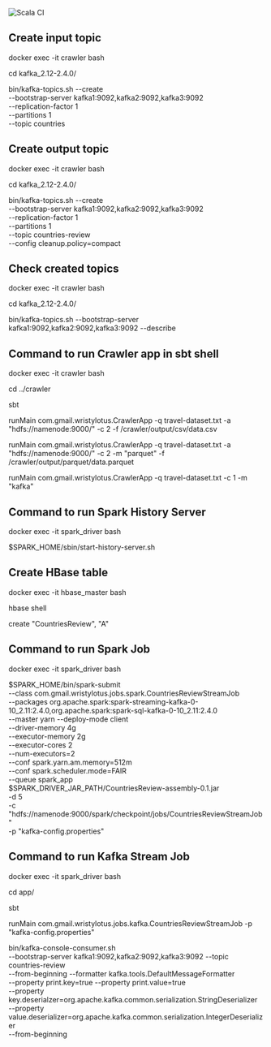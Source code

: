 ![Scala CI](https://github.com/alextalanov/Crawler/workflows/Scala%20CI/badge.svg?branch=master&event=push)

## Create input topic

docker exec -it crawler bash

cd kafka_2.12-2.4.0/

bin/kafka-topics.sh --create \
    --bootstrap-server kafka1:9092,kafka2:9092,kafka3:9092 \
    --replication-factor 1 \
    --partitions 1 \
    --topic countries

## Create output topic

docker exec -it crawler bash

cd kafka_2.12-2.4.0/

bin/kafka-topics.sh --create \
    --bootstrap-server kafka1:9092,kafka2:9092,kafka3:9092 \
    --replication-factor 1 \
    --partitions 1 \
    --topic countries-review \
    --config cleanup.policy=compact

## Check created topics

docker exec -it crawler bash

cd kafka_2.12-2.4.0/

bin/kafka-topics.sh --bootstrap-server kafka1:9092,kafka2:9092,kafka3:9092 --describe

## Command to run Crawler app in sbt shell

docker exec -it crawler bash

cd ../crawler

sbt

runMain com.gmail.wristylotus.CrawlerApp -q travel-dataset.txt -a "hdfs://namenode:9000/" -c 2 -f /crawler/output/csv/data.csv

runMain com.gmail.wristylotus.CrawlerApp -q travel-dataset.txt -a "hdfs://namenode:9000/" -c 2 -m "parquet" -f /crawler/output/parquet/data.parquet

runMain com.gmail.wristylotus.CrawlerApp -q travel-dataset.txt -c 1 -m "kafka"

## Command to run Spark History Server

docker exec -it spark_driver bash

$SPARK_HOME/sbin/start-history-server.sh

## Create HBase table

docker exec -it hbase_master bash

hbase shell

create "CountriesReview", "A"

## Command to run Spark Job

docker exec -it spark_driver bash

$SPARK_HOME/bin/spark-submit \
    --class com.gmail.wristylotus.jobs.spark.CountriesReviewStreamJob \
    --packages org.apache.spark:spark-streaming-kafka-0-10_2.11:2.4.0,org.apache.spark:spark-sql-kafka-0-10_2.11:2.4.0 \
    --master yarn --deploy-mode client \
    --driver-memory 4g \
    --executor-memory 2g \
    --executor-cores 2 \
    --num-executors=2 \
    --conf spark.yarn.am.memory=512m \
    --conf spark.scheduler.mode=FAIR \
    --queue spark_app \
    $SPARK_DRIVER_JAR_PATH/CountriesReview-assembly-0.1.jar \
    -d 5 \
    -c "hdfs://namenode:9000/spark/checkpoint/jobs/CountriesReviewStreamJob" \
    -p "kafka-config.properties"

## Command to run Kafka Stream Job

docker exec -it spark_driver bash

cd app/

sbt

runMain com.gmail.wristylotus.jobs.kafka.CountriesReviewStreamJob -p "kafka-config.properties"

bin/kafka-console-consumer.sh \
      --bootstrap-server kafka1:9092,kafka2:9092,kafka3:9092 --topic countries-review \
      --from-beginning --formatter kafka.tools.DefaultMessageFormatter \
      --property print.key=true --property print.value=true \
      --property key.deserialzer=org.apache.kafka.common.serialization.StringDeserializer \
      --property value.deserializer=org.apache.kafka.common.serialization.IntegerDeserializer \
      --from-beginning


